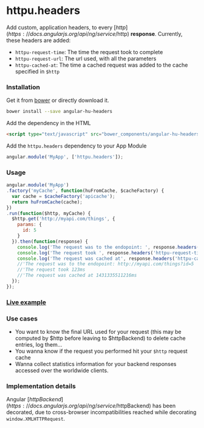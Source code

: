 # httpu.headers

Add custom, application headers, to every [$http](https://docs.angularjs.org/api/ng/service/$http)  **response**. Currently, these headers are added:
 * `httpu-request-time`: The time the request took to complete
 * `httpu-request-url`: The url used, with all the parameters
 * `httpu-cached-at`: The time a cached request was added to the cache specified in `$http`

### Installation

Get it from [bower](http://bower.io/) or directly download it.

```sh
bower install --save angular-hu-headers
```

Add the dependency in the HTML

```html
<script type="text/javascript" src="bower_components/angular-hu-headers/headers.js"></script>
```

Add the `httpu.headers` dependency to your App Module

```js
angular.module('MyApp', ['httpu.headers']);
```

### Usage

```js
angular.module('MyApp')
.factory('myCache', function(huFromCache, $cacheFactory) {
  var cache = $cacheFactory('apicache');
  return huFromCache(cache);
})
.run(function($http, myCache) {
  $http.get('http://myapi.com/things', {
    params: {
      id: 5
    }
  }).then(function(response) {
    console.log('The request was to the endopoint: ', response.headers('httpu-request-url'));
    console.log('The request took ', response.headers('httpu-request-time') + 'ms');
    console.log('The request was cached at', response.headers('httpu-cached-at') + 'ms');
    //'The request was to the endopoint: http://myapi.com/things?id=5
    //'The request took 123ms
    //'The request was cached at 1431335511216ms
  });
});
```

### [Live example](http://codepen.io/jmendiara/pen/MwWpzR?editors=101)

### Use cases

* You want to know the final URL used for your request (this may be computed by $http before leaving to $httpBackend) to  delete cache entries, log them...
* You wanna know if the request you performed hit your `$http` request cache
* Wanna collect statistics information for your backend responses accessed over the worldwide clients.

### Implementation details
Angular [$httpBackend](https://docs.angularjs.org/api/ng/service/$httpBackend) has been decorated, due to cross-browser incompatibilities reached while decorating `window.XMLHTTPRequest`.
